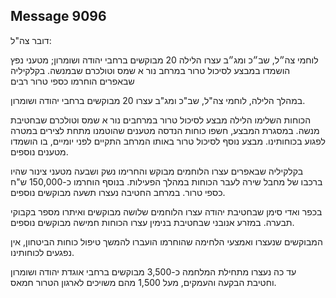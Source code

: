 ## Message 9096

דובר צה"ל:

לוחמי צה״ל, שב״כ ומג״ב עצרו הלילה 20 מבוקשים ברחבי יהודה ושומרון; מטעני נפץ הושמדו במבצע לסיכול טרור במרחב נור א שמס וטולכרם שבמנשה. בקלקיליה שבאפרים הוחרמו כספי טרור רבים

במהלך הלילה, לוחמי צה"ל, שב"כ ומג"ב עצרו 20 מבוקשים ברחבי יהודה ושומרון.

הכוחות השלימו הלילה מבצע לסיכול טרור במרחבים נור א שמס וטולכרם שבחטיבת מנשה.
במסגרת המבצע, חשפו כוחות הנדסה מטענים שהוטמנו מתחת לצירים במטרה לפגוע בכוחותינו. מבצע נוסף לסיכול טרור באותו המרחב התקיים לפני יומיים, בו הושמדו מטענים נוספים.

בקלקיליה שבאפרים עצרו הלוחמים מבוקש והחרימו נשק ושבעה מטעני צינור שהיו ברכבו של מחבל שירה לעבר הכוחות במהלך הפעילות. בנוסף הוחרמו כ-150,000 ש"ח כספי טרור. במרחב החטיבה נעצרו תשעה מבוקשים נוספים.

בכפר ואדי סימן שבחטיבת יהודה עצרו הלוחמים שלושה מבוקשים ואיתרו מספר בקבוקי תבערה. 
במזרע אנובני שבחטיבת בנימין עצרו הכוחות חמישה מבוקשים נוספים.

המבוקשים שנעצרו ואמצעי הלחימה שהוחרמו הועברו להמשך טיפול כוחות הביטחון, אין נפגעים לכוחותינו.

עד כה נעצרו מתחילת המלחמה כ-3,500 מבוקשים ברחבי אוגדת יהודה ושומרון וחטיבת הבקעה והעמקים, מעל 1,500 מהם משויכים לארגון הטרור חמאס.

